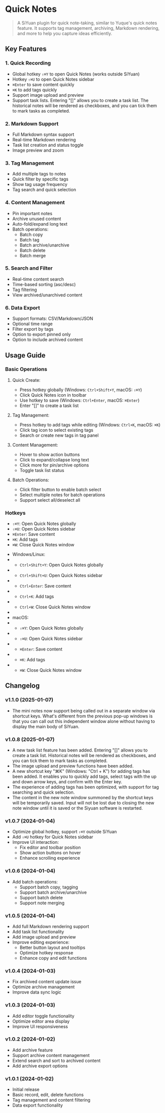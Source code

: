 # Quick Notes

> A SiYuan plugin for quick note-taking, similar to Yuque's quick notes feature. It supports tag management, archiving, Markdown rendering, and more to help you capture ideas efficiently.

## Key Features

### 1. Quick Recording
- Global hotkey `⇧⌘Y` to open Quick Notes (works outside SiYuan)
- Hotkey `⇧⌘U` to open Quick Notes sidebar
- `⌘Enter` to save content quickly
- `⌘K` to add tags quickly
- Support image upload and preview
- Support task lists. Entering "[]" allows you to create a task list. The historical notes will be rendered as checkboxes, and you can tick them to mark tasks as completed.

### 2. Markdown Support
- Full Markdown syntax support
- Real-time Markdown rendering
- Task list creation and status toggle
- Image preview and zoom

### 3. Tag Management
- Add multiple tags to notes
- Quick filter by specific tags
- Show tag usage frequency
- Tag search and quick selection

### 4. Content Management
- Pin important notes
- Archive unused content
- Auto-fold/expand long text
- Batch operations:
  - Batch copy
  - Batch tag
  - Batch archive/unarchive
  - Batch delete
  - Batch merge

### 5. Search and Filter
- Real-time content search
- Time-based sorting (asc/desc)
- Tag filtering
- View archived/unarchived content

### 6. Data Export
- Support formats: CSV/Markdown/JSON
- Optional time range
- Filter export by tags
- Option to export pinned only
- Option to include archived content

## Usage Guide

### Basic Operations
1. Quick Create:
   - Press hotkey globally (Windows: `Ctrl+Shift+Y`, macOS: `⇧⌘Y`)
   - Click Quick Notes icon in toolbar
   - Use hotkey to save (Windows: `Ctrl+Enter`, macOS: `⌘Enter`)
   - Enter "[]" to create a task list

2. Tag Management:
   - Press hotkey to add tags while editing (Windows: `Ctrl+K`, macOS: `⌘K`)
   - Click tag icon to select existing tags
   - Search or create new tags in tag panel

3. Content Management:
   - Hover to show action buttons
   - Click to expand/collapse long text
   - Click more for pin/archive options
   - Toggle task list status

4. Batch Operations:
   - Click filter button to enable batch select
   - Select multiple notes for batch operations
   - Support select all/deselect all

### Hotkeys
- `⇧⌘Y`: Open Quick Notes globally
- `⇧⌘U`: Open Quick Notes sidebar
- `⌘Enter`: Save content
- `⌘K`: Add tags
- `⌘W`: Close Quick Notes window
+ Windows/Linux:
+ - `Ctrl+Shift+Y`: Open Quick Notes globally
+ - `Ctrl+Shift+U`: Open Quick Notes sidebar
+ - `Ctrl+Enter`: Save content
+ - `Ctrl+K`: Add tags
+ - `Ctrl+W`: Close Quick Notes window
+
+ macOS:
+ - `⇧⌘Y`: Open Quick Notes globally
+ - `⇧⌘U`: Open Quick Notes sidebar
+ - `⌘Enter`: Save content
+ - `⌘K`: Add tags
+ - `⌘W`: Close Quick Notes window

## Changelog
### v1.1.0 (2025-01-07)
- The mini notes now support being called out in a separate window via shortcut keys. What's different from the previous pop-up windows is that you can call out this independent window alone without having to display the main body of SiYuan. 

### v1.0.8 (2025-01-07)
- A new task list feature has been added. Entering "[]" allows you to create a task list. Historical notes will be rendered as checkboxes, and you can tick them to mark tasks as completed.
- The image upload and preview functions have been added.
- A new shortcut key "⌘K" (Windows: "Ctrl + K") for adding tags has been added. It enables you to quickly add tags, select tags with the up and down arrow keys, and confirm with the Enter key.
- The experience of adding tags has been optimized, with support for tag searching and quick selection. 
- The content in the new note window summoned by the shortcut keys will be temporarily saved. Input will not be lost due to closing the new note window until it is saved or the Siyuan software is restarted. 


### v1.0.7 (2024-01-04)
- Optimize global hotkey, support `⇧⌘Y` outside SiYuan
- Add `⇧⌘U` hotkey for Quick Notes sidebar
- Improve UI interaction:
  - Fix editor and toolbar position
  - Show action buttons on hover
  - Enhance scrolling experience

### v1.0.6 (2024-01-04)
- Add batch operations:
  - Support batch copy, tagging
  - Support batch archive/unarchive
  - Support batch delete
  - Support note merging

### v1.0.5 (2024-01-04)
- Add full Markdown rendering support
- Add task list functionality
- Add image upload and preview
- Improve editing experience:
  - Better button layout and tooltips
  - Optimize hotkey response
  - Enhance copy and edit functions

### v1.0.4 (2024-01-03)
- Fix archived content update issue
- Optimize archive management
- Improve data sync logic

### v1.0.3 (2024-01-03)
- Add editor toggle functionality
- Optimize editor area display
- Improve UI responsiveness

### v1.0.2 (2024-01-02)
- Add archive feature
- Support archive content management
- Extend search and sort to archived content
- Add archive export options

### v1.0.1 (2024-01-02)
- Initial release
- Basic record, edit, delete functions
- Tag management and content filtering
- Data export functionality


